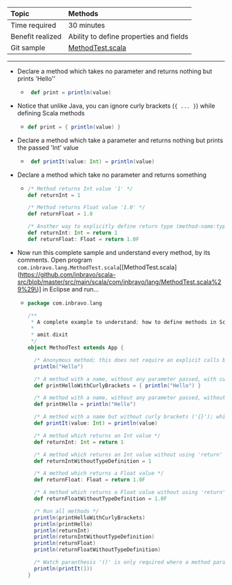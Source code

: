 | Topic | Methods |
| :--- | :--- |
| Time required | 30 minutes |
| Benefit realized | Ability to define properties and fields |
| Git sample | [MethodTest.scala](https://github.com/inbravo/scala-src/blob/master/src/main/scala/com/inbravo/lang/MethodTest.scala) |

---

* Declare a method which takes no parameter and returns nothing but prints 'Hello''

  * ```scala
     def print = println(value)
    ```

* Notice that unlike Java, you can ignore curly brackets \(`{ ... }`\) while defining Scala methods 

  * ```scala
    def print = { println(value) }
    ```

* Declare a method which take a parameter and returns nothing but prints the passed 'Int' value

  * ```scala
     def printIt(value: Int) = println(value)
    ```

* Declare a method which take no parameter and returns something

  * ```scala
    /* Method returns Int value '1' */
    def returnInt = 1

    /* Method returns Float value '1.0' */
    def returnFloat = 1.0

    /* Another way to explicitly define return type (method-name:type) for methods */
    def returnInt: Int = return 1
    def returnFloat: Float = return 1.0F
    ```

* Now run this complete sample and understand every method, by its comments. Open program `com.inbravo.lang.MethodTest.scala`\[[MethodTest.scala](https://github.com/inbravo/scala-src/blob/master/src/main/scala/com/inbravo/lang/MethodTest.scala%29%29\)\] in Eclipse and run...

  * ```scala
    package com.inbravo.lang

    /**
     * A complete example to understand; how to define methods in Scala
     * 
     * amit.dixit
     */
    object MethodTest extends App {

      /* Anonymous method; this does not require an explicit calls but will be automatically called */
      println("Hello")

      /* A method with a name, without any parameter passed, with curly brackets ('{}'); which prints something */
      def printHelloWithCurlyBrackets = { println("Hello") }

      /* A method with a name, without any parameter passed, without curly brackets ('{}'); which prints something */
      def printHello = println("Hello")

      /* A method with a name but without curly brackets ('{}'); which prints something */
      def printIt(value: Int) = println(value)

      /* A method which returns an Int value */
      def returnInt: Int = return 1

      /* A method which returns an Int value without using 'return' keyword*/
      def returnIntWithoutTypeDefinition = 1

      /* A method which returns a Float value */
      def returnFloat: Float = return 1.0F

      /* A method which returns a Float value without using 'return' keyword */
      def returnFloatWithoutTypeDefinition = 1.0F

      /* Run all methods */
      println(printHelloWithCurlyBrackets)
      println(printHello)
      println(returnInt)
      println(returnIntWithoutTypeDefinition)
      println(returnFloat)
      println(returnFloatWithoutTypeDefinition)

      /* Watch paranthesis '()' is only required where a method parameter need to be passed */
      println(printIt(1))
    }
    ```



